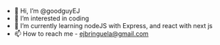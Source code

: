 - 👋 Hi, I’m @goodguyEJ
- 👀 I’m interested in coding
- 🌱 I’m currently learning nodeJS with Express, and react with next js
- 📫 How to reach me - ejbringuela@gmail.com

<!---
goodguyEJ/goodguyEJ is a ✨ special ✨ repository because its `README.md` (this file) appears on your GitHub profile.
You can click the Preview link to take a look at your changes.
--->
